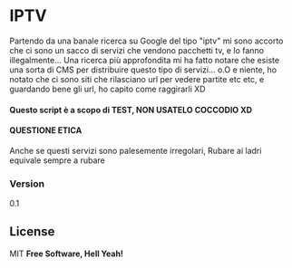 # IPTV
Partendo da una banale ricerca su Google del tipo "iptv"
mi sono accorto che ci sono un sacco di servizi che 
vendono pacchetti tv, e lo fanno illegalmente...
Una ricerca più approfondita mi ha fatto notare che
esiste una sorta di CMS per distribuire questo tipo di
servizi... o.O 
e niente, ho notato che ci sono siti che rilasciano url per 
vedere partite etc etc, e guardando bene gli url,
ho capito come raggirarli XD

#### Questo script è a scopo di TEST, NON USATELO COCCODIO XD

#### QUESTIONE ETICA
Anche se questi servizi sono palesemente irregolari,
Rubare ai ladri equivale sempre a rubare


### Version
0.1


License
----
MIT
**Free Software, Hell Yeah!**
